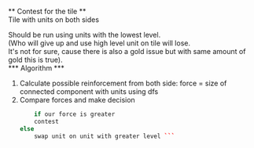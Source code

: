 




** Contest for the tile **  
Tile with units on both sides  
  
Should be run using units with the lowest level.  
(Who will give up and use high level unit on tile will lose.  
It's not for sure, cause there is also a gold issue but with same amount of gold this is true).  
*** Algorithm ***  
1.	Calculate possible reinforcement from both side: 
force = size of connected component with units using dfs  
2.  Compare forces and make decision  
	```C++
		if our force is greater  
		contest  
	else   
		swap unit on unit with greater level ``` 

